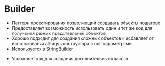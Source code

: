 # Builder

+ Паттерн проектирования позволяющий создавать объекты пошагово
+ Предоставляет возможность использовать один и тот же код для получения разных представлений объектов
+ Хорошо подходит для создания сложных объектов и исбавляет от использования all-ags конструктора с null параметрами
+ Используется в StringBuilder
- Усложняет код для создания дополнительных классов